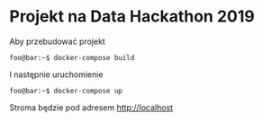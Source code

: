 # Projekt na Data Hackathon 2019
Aby przebudować projekt 
```console
foo@bar:~$ docker-compose build
```
I następnie uruchomienie
```console
foo@bar:~$ docker-compose up
```
Stroma będzie pod adresem [http://localhost](http://localhost)